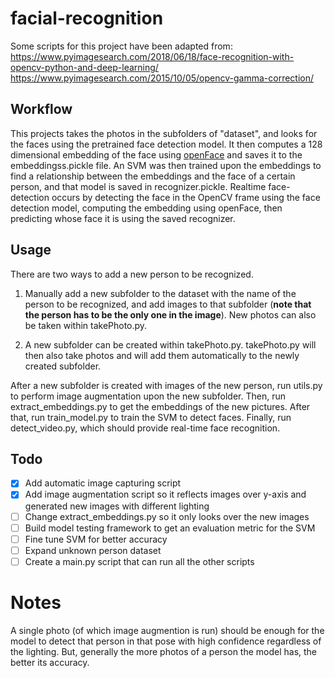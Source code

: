 # facial-recognition
Some scripts for this project have been adapted from:
https://www.pyimagesearch.com/2018/06/18/face-recognition-with-opencv-python-and-deep-learning/
https://www.pyimagesearch.com/2015/10/05/opencv-gamma-correction/
## Workflow 
This projects takes the photos in the subfolders of "dataset", and looks for the faces using the pretrained face detection model. It then computes a 128 dimensional embedding of the face using [openFace](http://cmusatyalab.github.io/openface/)
and saves it to the embeddingss.pickle file. An SVM was then trained upon the embeddings to find a relationship between the embeddings and the face of a certain person, and that model is saved in recognizer.pickle. Realtime face-detection occurs
by detecting the face in the OpenCV frame using the face detection model, computing the embedding using openFace, then predicting whose face it is using the saved recognizer. 

## Usage
There are two ways to add a new person to be recognized.
1. Manually add a new subfolder to the dataset with the name of the person to be recognized, and add images to that subfolder (**note that the person has to be the only one in the image**). New photos can also be taken within takePhoto.py.

2. A new subfolder can be created within takePhoto.py. takePhoto.py will then also take photos and will add them automatically to the newly created subfolder. 

After a new subfolder is created with images of the new person, run utils.py to perform image augmentation upon the new subfolder. Then, run extract_embeddings.py to get the embeddings of the new pictures. After that, run train_model.py to train the SVM to detect faces. Finally, run detect_video.py, which should provide real-time face recognition. 

## Todo
 - [x] Add automatic image capturing script <br> 
 - [x] Add image augmentation script so it reflects images over y-axis and generated new images with different lighting <br>
 - [ ] Change extract_embeddings.py so it only looks over the new images <br>
 - [ ] Build model testing framework to get an evaluation metric for the SVM <br>
 - [ ] Fine tune SVM for better accuracy <br>
 - [ ] Expand unknown person dataset <br>
 - [ ] Create a main.py script that can run all the other scripts
 
 <h1> Notes </h1>
A single photo (of which image augmention is run) should be enough for the model to detect that person in that pose with high confidence regardless of the lighting. But, generally the more photos of a person the model has, the better its accuracy. 
 
    
